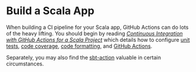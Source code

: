 # Build a Scala App

When building a CI pipeline for your Scala app, GitHub Actions can do lots of the heavy lifting. You should begin by reading [*Continuous Integration with GitHub Actions for a Scala Project*](https://diamantidis.github.io/2020/05/17/ci-with-github-actions-for-scala-project) which details how to configure [unit tests](https://diamantidis.github.io/2020/05/17/ci-with-github-actions-for-scala-project#unit-tests), [code coverage](https://diamantidis.github.io/2020/05/17/ci-with-github-actions-for-scala-project#code-coverage), [code formatting](https://diamantidis.github.io/2020/05/17/ci-with-github-actions-for-scala-project#code-formatting), and [GitHub Actions](https://diamantidis.github.io/2020/05/17/ci-with-github-actions-for-scala-project#github-actions).

Separately, you may also find the [sbt-action](https://github.com/marketplace/actions/sbt-action) valuable in certain circumstances.